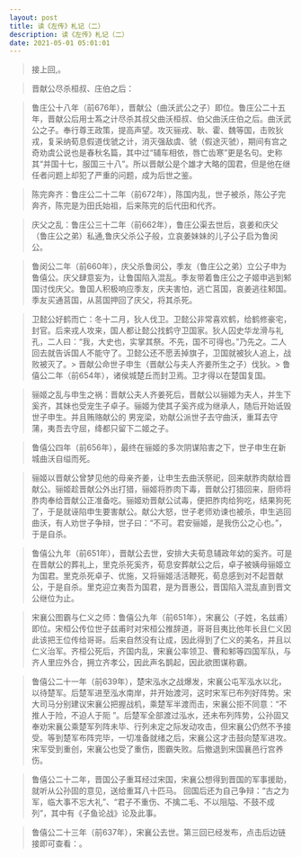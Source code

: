 ```yaml
---
layout: post
title: 读《左传》札记（二）
description: 读《左传》札记（二）
date: 2021-05-01 05:01:01
---
```


> 接上回,。

> 晋献公尽杀桓叔、庄伯之后：

> 鲁庄公十八年（前676年），晋献公（曲沃武公之子）即位。鲁庄公二十五年，晋献公后用士蒍之计尽杀其叔父曲沃桓叔、伯父曲沃庄伯之后。曲沃武公之子。奉行尊王政策，提高声望。攻灭骊戎、耿、霍、魏等国，击败狄戎，复采纳荀息假道伐虢之计，消灭强敌虞、虢（假途灭虢），期间有宫之奇劝虞公说也是春秋名篇，其中过“辅车相依，唇亡齿寒”更是名句。史称其“并国十七，服国三十八”。所以晋献公是个雄才大略的国君，但是他在继任者问题上却犯了严重的问题，成为后世之鉴。

> 陈完奔齐：鲁庄公二十二年（前672年），陈国内乱，世子被杀，陈公子完奔齐，陈完是为田氏始祖，后来陈完的后代田和代齐。

> 庆父之乱：鲁庄公三十二年（前662年），鲁庄公渠去世后，哀姜和庆父（鲁庄公之弟）私通,鲁庆父杀公子般，立哀姜妹妹的儿子公子启为鲁闵公。

> 鲁闵公二年（前660年），庆父杀鲁闵公，季友（鲁庄公之弟）立公子申为鲁僖公。庆父肆意妄为，让鲁国陷入混乱。季友带着鲁庄公之子姬申逃到邾国讨伐庆父。鲁国人积极响应季友，庆夫害怕，逃亡莒国，哀姜逃往邾国。季友买通莒国，从莒国押回了庆父，将其杀死。

> 卫懿公好鹤而亡：冬十二月，狄人伐卫。卫懿公非常喜欢鹤，给鹤修豪宅，封官。后来戎人攻来，国人都让懿公找鹤守卫国家。狄人囚史华龙滑与礼孔，二人曰：“我，大史也，实掌其祭。不先，国不可得也。”乃先之。二人回去就告诉国人不能守了。卫懿公还不愿丢掉旗子，卫国就被狄人追上，战败被灭了。> 晋献公命世子申生（晋献公与夫人齐姜所生之子）伐狄。> 鲁僖公二年（前654年），诸侯城楚丘而封卫焉。卫才得以在楚国复国。

> 骊姬之乱与申生之祸：晋献公夫人齐姜死后，晋献公以骊姬为夫人，并生下奚齐，其妹也受宠生子卓子。骊姬为使其子奚齐成为继承人，随后开始诋毁世子申生。并且贿赂献公的 男宠梁，劝献公派世子去守曲沃，重耳去守蒲，夷吾去守屈，绛都只留下二姬之子。

> 鲁僖公四年（前656年），最终在骊姬的多次阴谋陷害之下，世子申生在新城曲沃自缢而死。

> 骊姬以晋献公曾梦见他的母亲齐姜，让申生去曲沃祭祀，回来献胙肉献给晋献公。骊姬趁晋献公外出打猎，骊姬将胙肉下毒，晋献公打猎回来，厨师将胙肉奉给晋献公正准备吃。骊姬劝晋献公试毒，便把胙肉给狗吃，结果狗死了，于是就诬陷申生要害献公。献公大怒，世子老师劝谏也被杀，申生逃回曲沃，有人劝世子争辩，世子曰：“不可。君安骊姬，是我伤公之心也。”，于是自杀。

> 鲁僖公九年（前651年），晋献公去世，安排大夫荀息辅政年幼的奚齐。可是在晋献公的葬礼上，里克杀死奚齐，荀息安葬献公之后，卓子被姨母骊姬立为国君。里克杀死卓子、优施，又将骊姬活活鞭死，荀息感到对不起晋献公，于是自杀。里克迎立夷吾为国君，是为晋惠公，晋国陷入混乱直到晋文公继位为止。

> 宋襄公图霸与仁义之师：鲁僖公九年（前651年），宋襄公（子姓，名兹甫）即位。宋桓公传位世子兹甫时对宋桓公推辞道，哥哥目夷比他年长且仁义因此该把王位传给哥哥。后来自然没有让成，因此得到了仁义的美名，并且以仁义治军。齐桓公死后，齐国内乱，宋襄公率领卫、曹和邾等四国军队，与齐人里应外合，拥立齐孝公，因此声名鹊起，因此欲图谋称霸。

> 鲁僖公二十一年（前639年），楚宋泓水之战爆发，宋襄公屯军泓水以北，以待楚军。后楚军进至泓水南岸，并开始渡河，这时宋军已布列好阵势。宋大司马分别建议宋襄公把握战机，乘楚军半渡而击，宋襄公拒不同意：“不推人于险，不迫人于阨 ”。后楚军全部渡过泓水，还未布列阵势，公孙固又奉劝宋襄公乘楚军列阵未毕、行列未定之际发动攻击，但宋襄公仍然不予接受。等到楚军布阵完毕，一切准备就绪之后，宋襄公这才击鼓向楚军进攻。宋军受到重创，宋襄公也受了重伤，图霸失败。后撤退到宋国襄邑行宫养伤。

> 鲁僖公二十二年，晋国公子重耳经过宋国，宋襄公想得到晋国的军事援助，就听从公孙固的意见，送给重耳八十匹马。 回国后还为自己争辩：“古之为军，临大事不忘大礼”、“君子不重伤、不擒二毛、不以阻隘、不鼓不成列”，其中有《子鱼论战》论及此事。

> 鲁僖公二十三年（前637年），宋襄公去世。第三回已经发布，点击后边链接即可查看：。
